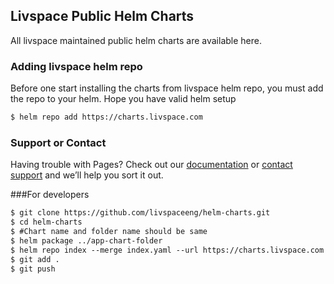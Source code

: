 ## Livspace Public Helm Charts

All livspace maintained public helm charts are available here.

### Adding livspace helm repo

Before one start installing the charts from livspace helm repo, you must add the repo to your helm. Hope you have valid helm setup

```markdown
$ helm repo add https://charts.livspace.com
```

### Support or Contact

Having trouble with Pages? Check out our [documentation](https://help.github.com/categories/github-pages-basics/) or [contact support](https://github.com/contact) and we’ll help you sort it out.

###For  developers
```markdown
$ git clone https://github.com/livspaceeng/helm-charts.git
$ cd helm-charts
$ #Chart name and folder name should be same
$ helm package ../app-chart-folder
$ helm repo index --merge index.yaml --url https://charts.livspace.com
$ git add .
$ git push
```

